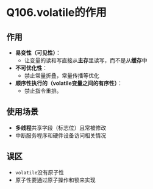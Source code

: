 # Q106.volatile的作用

## 作用

+ **易变性（可见性）**：
  + 让变量的读和写直接从**主存**里读写，而不是从**缓存**中
+ **不可优化性**：
  + 禁止常量折叠，常量传播等优化
+ **顺序性执行的（volatile变量之间的有序性）**：
  + 禁止指令重排。





## 使用场景

+ **多线程**共享字段（标志位）且常被修改
+ 中断服务程序和硬件设备访问相关情况





## 误区

+ `volatile`没有原子性
+ 原子性要通过原子操作和锁来实现